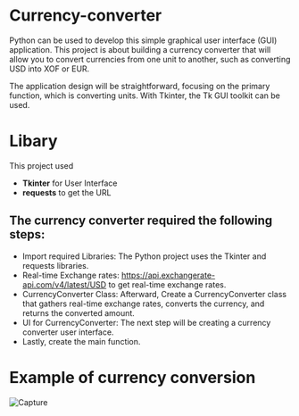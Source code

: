# Currency-converter
Python can be used to develop this simple graphical user interface (GUI) application. This project is about building a currency converter that will allow you to convert currencies from one unit to another, such as converting USD into XOF or EUR.

The application design will be straightforward, focusing on the primary function, which is converting units. With Tkinter, the Tk GUI toolkit can be used.

# Libary
This project used
* **Tkinter** for User Interface
* **requests** to get the URL

 ## The currency converter required the following steps:

* Import required Libraries: The Python project uses the Tkinter and requests libraries.
* Real-time Exchange rates: https://api.exchangerate-api.com/v4/latest/USD to get real-time exchange rates.
* CurrencyConverter Class: Afterward, Create a CurrencyConverter class that gathers real-time exchange rates, converts the currency, and returns the converted amount.
* UI for CurrencyConverter: The next step will be creating a currency converter user interface.
* Lastly, create the main function.

# Example of currency conversion
![Capture]()
